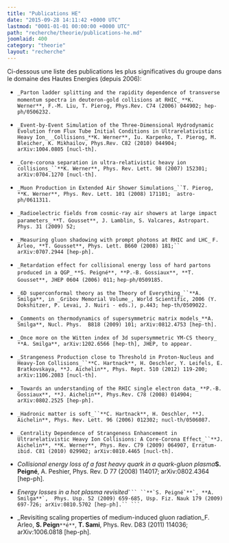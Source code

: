 ```yaml
---
title: "Publications HE"
date: "2015-09-28 14:11:42 +0000 UTC"
lastmod: "0001-01-01 00:00:00 +0000 UTC"
path: "recherche/theorie/publications-he.md"
joomlaid: 400
category: "theorie"
layout: "recherche"
---
```

Ci-dessous une liste des publications les plus significatives du groupe dans le domaine des Hautes Energies (depuis 2006):

*   `_Parton ladder splitting and the rapidity dependence of transverse momentum spectra in deuteron-gold collisions at RHIC_` `**K. Werner**, F.-M. Liu, T. Pierog, Phys.Rev. C74 (2006) 044902; hep-ph/0506232.`
    
*   `_Event-by-Event Simulation of the Three-Dimensional Hydrodynamic Evolution from Flux Tube Initial Conditions in Ultrarelativistic Heavy Ion_ _Collisions_**K. Werner**, Iu. Karpenko, T. Pierog, M. Bleicher, K. Mikhailov, Phys.Rev. C82 (2010) 044904; arXiv:1004.0805 [nucl-th].`
    
*   `_Core-corona separation in ultra-relativistic heavy ion collisions_``**K. Werner**, Phys. Rev. Lett. 98 (2007) 152301; arXiv:0704.1270 [nucl-th].`
    
*   `_Muon Production in Extended Air Shower Simulations_``T. Pierog, **K. Werner**, Phys. Rev. Lett. 101 (2008) 171101;  astro-ph/0611311.`
    
*   `_Radioelectric fields from cosmic-ray air showers at large impact parameters_` `**T. Gousset**, J. Lamblin, S. Valcares, Astropart. Phys. 31 (2009) 52;`
    
*   `_Measuring gluon shadowing with prompt photons at RHIC and LHC_` `F. Arleo, **T. Gousset**, Phys. Lett. B660 (2008) 181;``  arXiv:0707.2944 [hep-ph].`
    
*   `_Retardation effect for collisional energy loss of hard partons produced in a QGP_` `**S. Peigné**, **P.-B. Gossiaux**, **T. Gousset**, JHEP 0604 (2006) 011;` `hep-ph/0509185.`
    
*   `_6D superconformal theory as the Theory of Everything_``**A. Smilga**, in _Gribov Memorial Volume_, World Scientific, 2006 (Y. Dokshitzer, P. Levai, J. Nuiri - eds.), p.443; hep-th/0509022.`
    
*   `_Comments on thermodynamics of supersymmetric matrix models_**A. Smilga**, Nucl. Phys.  B818 (2009) 101; arXiv:0812.4753 [hep-th].`
    
*   `_Once more on the Witten index of 3d supersymmetric YM-CS theory_` `**A. Smilga**, arXiv:1202.6566 [hep-th], JHEP, to appear.`
    
*   `_Strangeness Production close to Threshold in Proton-Nucleus and Heavy-Ion Collisions_``**C. Hartnack**, H. Oeschler, Y. Leifels, E. Bratkovskaya, **J. Aichelin**, Phys. Rept. 510 (2012) 119-200; arXiv:1106.2083 [nucl-th].`
    
*   `_Towards an understanding of the RHIC single electron data_` `**P.-B. Gossiaux**, **J. Aichelin**, Phys.Rev. C78 (2008) 014904; arXiv:0802.2525 [hep-ph].`
    
*   `_Hadronic matter is soft_``**C. Hartnack**, H. Oeschler, **J. Aichelin**, Phys. Rev. Lett. 96 (2006) 012302; nucl-th/0506087.`
*   `_Centrality Dependence of Strangeness Enhancement in Ultrarelativistic Heavy Ion Collisions: A Core-Corona Effect_``**J. Aichelin**, **K. Werner**, Phys. Rev. C79 (2009) 064907, Erratum-ibid. C81 (2010) 029902; arXiv:0810.4465 [nucl-th].`
    
*   _Collisional energy loss of a fast heavy quark in a quark-gluon plasma_**S.  Peigné**, A. Peshier, Phys. Rev. D 77 (2008) 114017; arXiv:0802.4364 \[hep-ph\].
*   _Energy losses in a hot plasma revisited_```` ``` ``**`S. Peigné`**`, **A. Smilga**`,  Phys. Usp. 52 (2009) 659-685, Usp. Fiz. Nauk 179 (2009) 697-726; arXiv:0810.5702 [hep-ph].`` ``` ````
*   _Revisiting scaling properties of medium-induced gluon radiation_F. Arleo, **S. Peign**`**é**`, **T. Sami**, Phys. Rev. D83 (2011) 114036; arXiv:1006.0818 \[hep-ph\].
